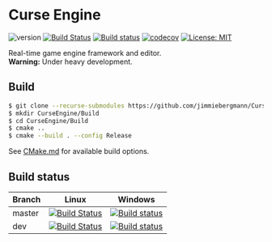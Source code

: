 # Curse Engine
![version](https://img.shields.io/badge/version-v0.1.0-blue) [![Build Status](https://travis-ci.org/jimmiebergmann/CurseEngine.svg?branch=master)](https://github.com/jimmiebergmann/CurseEngine#build-status) [![Build status](https://ci.appveyor.com/api/projects/status/1748i4kg6ispvfqb/branch/master?svg=true)](https://ci.appveyor.com/project/jimmiebergmann/curseengine/branch/master) [![codecov](https://codecov.io/gh/jimmiebergmann/CurseEngine/branch/master/graph/badge.svg)](https://codecov.io/gh/jimmiebergmann/CurseEngine) [![License: MIT](https://img.shields.io/badge/License-MIT-brightgreen.svg)](https://opensource.org/licenses/MIT)

Real-time game engine framework and editor.  
**Warning:** Under heavy development.

## Build
```sh
$ git clone --recurse-submodules https://github.com/jimmiebergmann/CurseEngine.git
$ mkdir CurseEngine/Build
$ cd CurseEngine/Build
$ cmake ..
$ cmake --build . --config Release
```
See [CMake.md](https://github.com/jimmiebergmann/CurseEngine/blob/master/CMake/CMake.md) for available build options.

## Build status
| Branch | Linux | Windows |
| ------ | ----- | ------- |
| master | [![Build Status](https://travis-ci.org/jimmiebergmann/CurseEngine.svg?branch=master)](https://travis-ci.org/jimmiebergmann/CurseEngine) | [![Build status](https://ci.appveyor.com/api/projects/status/1748i4kg6ispvfqb/branch/master?svg=true)](https://ci.appveyor.com/project/jimmiebergmann/curseengine/branch/master) |
| dev    | [![Build Status](https://travis-ci.org/jimmiebergmann/CurseEngine.svg?branch=dev)](https://travis-ci.org/jimmiebergmann/CurseEngine)    | [![Build status](https://ci.appveyor.com/api/projects/status/1748i4kg6ispvfqb/branch/dev?svg=true)](https://ci.appveyor.com/project/jimmiebergmann/curseengine/branch/dev)       |

